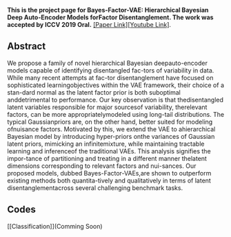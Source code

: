 
**This is the project page for Bayes-Factor-VAE: Hierarchical Bayesian Deep Auto-Encoder Models forFactor Disentanglement.
The work was accepted by ICCV 2019 Oral.**
[[Paper Link]]()[[Youtube Link]]().
<br>

## Abstract
We propose a family of novel hierarchical Bayesian deepauto-encoder models capable of identifying disentangled fac-tors of variability in data. While many recent attempts at fac-tor disentanglement have focused on sophisticated learningobjectives within the VAE framework, their choice of a stan-dard normal as the latent factor prior is both suboptimal anddetrimental to performance. Our key observation is that thedisentangled latent variables responsible for major sourcesof variability, therelevant factors, can be more appropriatelymodeled using long-tail distributions. The typical Gaussianpriors are, on the other hand, better suited for modeling ofnuisance factors. Motivated by this, we extend the VAE to ahierarchical Bayesian model by introducing hyper-priors onthe variances of Gaussian latent priors, mimicking an infinitemixture, while maintaining tractable learning and inferenceof the traditional VAEs.  This analysis signifies the impor-tance of partitioning and treating in a different manner thelatent dimensions corresponding to relevant factors and nui-sances. Our proposed models, dubbed Bayes-Factor-VAEs,are shown to outperform existing methods both quantita-tively and qualitatively in terms of latent disentanglementacross several challenging benchmark tasks.



## Codes
[[Classification]](Comming Soon) 


```
